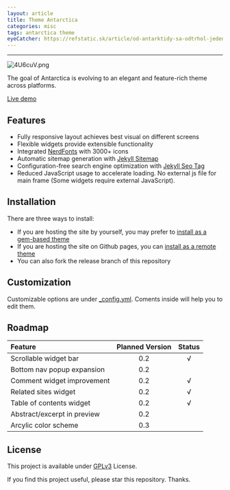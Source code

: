 ```yaml
---
layout: article
title: Theme Antarctica
categories: misc
tags: antarctica theme
eyeCatcher: https://refstatic.sk/article/od-antarktidy-sa-odtrhol-jeden-z-najvacsich-zaznamenanych-ladovcov-v-historii~25d92685f6b3b93aefe6.jpg?is=1440x513c&ic=0x439x1579x562&c=2w&s=e0efd5864ab1b7e41b8c7f5e0912f84b404ca30a53df8461106b377c19a24a21
---
```


---
![4U6cuV.png](https://z3.ax1x.com/2021/09/22/4U6cuV.png)


The goal of Antarctica is evolving to an elegant and feature-rich theme across platforms.


[Live demo](https://sdtelectronics.github.io/jekyll-theme-antarctica/)

## Features
* Fully responsive layout achieves best visual on different screens
* Flexible widgets provide extensible functionality
* Integrated [NerdFonts](www.nerdfonts.com) with 3000+ icons
* Automatic sitemap generation with [Jekyll Sitemap](https://github.com/jekyll/jekyll-sitemap)
* Configuration-free search engine optimization with [Jekyll Seo Tag](https://github.com/jekyll/jekyll-seo-tag)
* Reduced JavaScript usage to accelerate loading. No external js file for main frame (Some widgets require external JavaScript).

## Installation
There are three ways to install:
* If you are hosting the site by yourself, you may prefer to [install as a gem-based theme](https://jekyllrb.com/docs/themes/#installing-a-theme)
* If you are hosting the site on Github pages, you can [install as a remote theme](https://github.blog/2017-11-29-use-any-theme-with-github-pages/)
* You can also fork the release branch of this repository

## Customization
Customizable options are under [_config.yml](_config.yml). Coments inside will help you to edit them.

## Roadmap

| Feature                     | Planned Version  | Status |
| :-------------------------- | :--------------: | :----: |
| Scrollable widget bar       | 0.2              | √      |
| Bottom nav popup expansion  | 0.2              |        |
| Comment widget improvement  | 0.2              | √      |
| Related sites widget        | 0.2              | √      |
| Table of contents widget    | 0.2              | √      |
| Abstract/excerpt in preview | 0.2              |        |
| Arcylic color scheme        | 0.3              |        |

## License
This project is available under [GPLv3](LICENSE) License.

If you find this project useful, please star this repository. Thanks.
